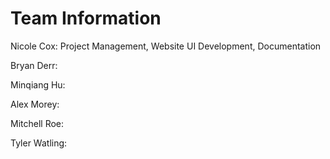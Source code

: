 # Team Information  
  
Nicole Cox: Project Management, Website UI Development, Documentation

Bryan Derr:

Minqiang Hu:

Alex Morey:

Mitchell Roe:

Tyler Watling:

